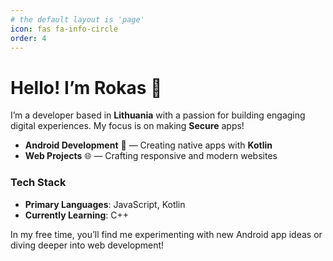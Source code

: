 ```yaml
---
# the default layout is 'page'
icon: fas fa-info-circle
order: 4
---
```


# Hello! I’m Rokas 👋

I’m a developer based in **Lithuania** with a passion for building engaging digital experiences. My focus is on making **Secure** apps!

- **Android Development** 📱 — Creating native apps with **Kotlin**
- **Web Projects** 🌐 — Crafting responsive and modern websites

### Tech Stack
- **Primary Languages**: JavaScript, Kotlin
- **Currently Learning**: C++

In my free time, you’ll find me experimenting with new Android app ideas or diving deeper into web development!
